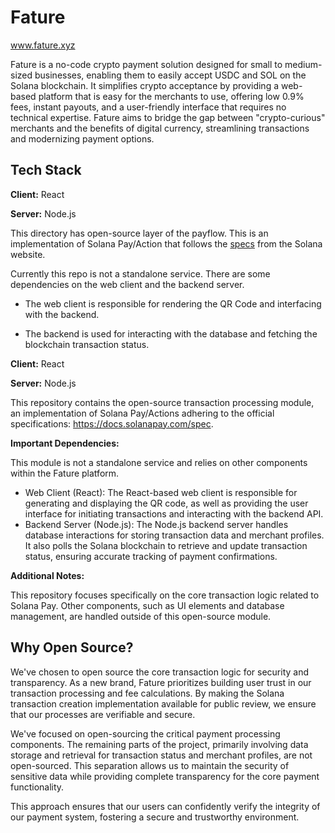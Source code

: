 
# Fature

www.fature.xyz

Fature is a no-code crypto payment solution designed for small to medium-sized businesses, enabling them to easily accept USDC and SOL on the Solana blockchain. It simplifies crypto acceptance by providing a web-based platform that is easy for the merchants to use, offering low 0.9% fees, instant payouts, and a user-friendly interface that requires no technical expertise. Fature aims to bridge the gap between "crypto-curious" merchants and the benefits of digital currency, streamlining transactions and modernizing payment options.



## Tech Stack

**Client:** React

**Server:** Node.js

This directory has open-source layer of the payflow. This is an implementation of Solana Pay/Action that follows the [specs](https://docs.solanapay.com/spec) from the Solana website.

Currently this repo is not a standalone service. There are some dependencies on the web client and the backend server.

- The web client is responsible for rendering the QR Code and interfacing with the backend.

- The backend is used for interacting with the database and fetching the blockchain transaction status. 



**Client:** React

**Server:** Node.js

This repository contains the open-source transaction processing module, an implementation of Solana Pay/Actions adhering to the official specifications: https://docs.solanapay.com/spec.

**Important Dependencies:**

This module is not a standalone service and relies on other components within the Fature platform.

- Web Client (React): The React-based web client is responsible for generating and displaying the QR code, as well as providing the user interface for initiating transactions and interacting with the backend API.
- Backend Server (Node.js): The Node.js backend server handles database interactions for storing transaction data and merchant profiles. It also polls the Solana blockchain to retrieve and update transaction status, ensuring accurate tracking of payment confirmations.

**Additional Notes:**

This repository focuses specifically on the core transaction logic related to Solana Pay. Other components, such as UI elements and database management, are handled outside of this open-source module.

## Why Open Source?

We've chosen to open source the core transaction logic for security and transparency. As a new brand, Fature prioritizes building user trust in our transaction processing and fee calculations. By making the Solana transaction creation implementation available for public review, we ensure that our processes are verifiable and secure.

We've focused on open-sourcing the critical payment processing components. The remaining parts of the project, primarily involving data storage and retrieval for transaction status and merchant profiles, are not open-sourced. This separation allows us to maintain the security of sensitive data while providing complete transparency for the core payment functionality.

This approach ensures that our users can confidently verify the integrity of our payment system, fostering a secure and trustworthy environment.
